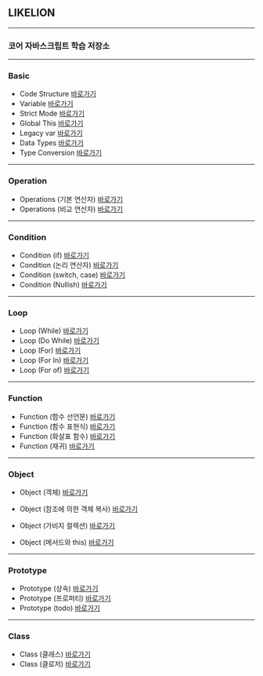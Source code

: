 ## LIKELION
---

### 코어 자바스크립트 학습 저장소
---

### Basic

- Code Structure [바로가기](https://github.com/Bzzzang/core_js/blob/01.core/client/chapter/core/01.codeStructure.js)
- Variable [바로가기](https://github.com/Bzzzang/core_js/blob/01.core/client/chapter/core/02.variable.js)
- Strict Mode [바로가기](https://github.com/Bzzzang/core_js/blob/01.core/client/chapter/core/03.strictMode.js)
- Global This [바로가기](https://github.com/Bzzzang/core_js/blob/01.core/client/chapter/core/04.globalThis.js)
- Legacy var [바로가기](https://github.com/Bzzzang/core_js/blob/01.core/client/chapter/core/05.legacyVar.js)
- Data Types [바로가기](https://github.com/Bzzzang/core_js/blob/01.core/client/chapter/core/06.dataType.js)
- Type Conversion [바로가기](https://github.com/Bzzzang/core_js/blob/01.core/client/chapter/core/07.typeConversion.js)

---

### Operation

- Operations (기본 연산자) [바로가기](https://github.com/Bzzzang/core_js/blob/01.core/client/chapter/core/08-1.operation.js)
- Operations (비교 연산자) [바로가기](https://github.com/Bzzzang/core_js/blob/01.core/client/chapter/core/08-2.operation.js)

---

### Condition

- Condition (if) [바로가기](https://github.com/Bzzzang/core_js/blob/01.core/client/chapter/core/09-1.condition.js)
- Condition (논리 연산자) [바로가기](https://github.com/Bzzzang/core_js/blob/01.core/client/chapter/core/09-2.condition.js)
- Condition (switch, case) [바로가기](https://github.com/Bzzzang/core_js/blob/01.core/client/chapter/core/09-3.condition.js)
- Condition (Nullish) [바로가기](https://github.com/Bzzzang/core_js/blob/01.core/client/chapter/core/09-4.condition.js)

---

### Loop
- Loop (While) [바로가기](https://github.com/Bzzzang/core_js/blob/01.core/client/chapter/core/10-1.loop.js)
- Loop (Do While) [바로가기](https://github.com/Bzzzang/core_js/blob/01.core/client/chapter/core/10-2.loop.js)
- Loop (For) [바로가기](https://github.com/Bzzzang/core_js/blob/01.core/client/chapter/core/10-3.loop.js)
- Loop (For In) [바로가기](https://github.com/Bzzzang/core_js/blob/01.core/client/chapter/core/10-4.loop.js)
- Loop (For of) [바로가기](https://github.com/Bzzzang/core_js/blob/01.core/client/chapter/core/10-5.loop.js)

---

### Function
- Function (함수 선언문) [바로가기](https://github.com/Bzzzang/core_js/blob/01.core/client/chapter/core/11-1.function.js)
- Function (함수 표현식) [바로가기](https://github.com/Bzzzang/core_js/blob/01.core/client/chapter/core/11-2.function.js)
- Function (화살표 함수) [바로가기](https://github.com/Bzzzang/core_js/blob/01.core/client/chapter/core/11-3.function.js)
- Function (재귀) [바로가기](https://github.com/Bzzzang/core_js/blob/01.core/client/chapter/core/11-4.function.js)

---

### Object
- Object (객체) [바로가기](https://github.com/Bzzzang/core_js/blob/01.core/client/chapter/core/12-1.object.js)
- Object (참조에 의한 객체 복사) [바로가기](https://github.com/Bzzzang/core_js/blob/01.core/client/chapter/core/12-2.object.js)
- Object (가비지 컬렉션) [바로가기](https://github.com/Bzzzang/core_js/blob/01.core/client/chapter/core/12-3.object.js)

- Object (메서드와 this) [바로가기](https://github.com/Bzzzang/core_js/blob/01.core/client/chapter/core/12-4.object.js)

---

### Prototype
- Prototype (상속) [바로가기](https://github.com/Bzzzang/core_js/blob/01.core/client/chapter/core/13-1.prototype.js)
- Prototype (프로퍼티) [바로가기](https://github.com/Bzzzang/core_js/blob/01.core/client/chapter/core/13-2.prototype.js)
- Prototype (todo) [바로가기](https://github.com/Bzzzang/core_js/blob/01.core/client/chapter/core/13-3.prototype.js)

---

### Class
- Class (클래스) [바로가기](https://github.com/Bzzzang/core_js/blob/01.core/client/chapter/core/14-1.closure.js)
- Class (클로저) [바로가기](https://github.com/Bzzzang/core_js/blob/01.core/client/chapter/core/14-2.closure.js)
